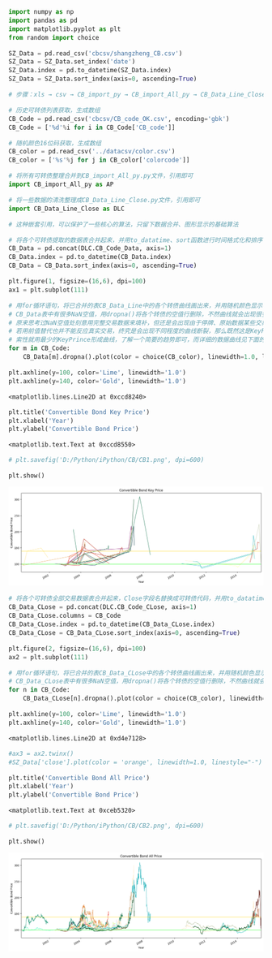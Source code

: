 

```python
import numpy as np
import pandas as pd
import matplotlib.pyplot as plt
from random import choice
```


```python
SZ_Data = pd.read_csv('cbcsv/shangzheng_CB.csv')
SZ_Data = SZ_Data.set_index('date')
SZ_Data.index = pd.to_datetime(SZ_Data.index)
SZ_Data = SZ_Data.sort_index(axis=0, ascending=True)
```


```python
# 步骤：xls → csv → CB_import_py → CB_import_All_py → CB_Data_Line_Close → CB_code_OK.csv → Convertible_Bond
```


```python
# 历史可转债列表获取，生成数组
CB_Code = pd.read_csv('cbcsv/CB_code_OK.csv', encoding='gbk')
CB_Code = ['%d'%i for i in CB_Code['CB_code']]
```


```python
# 随机颜色16位码获取，生成数组
CB_color = pd.read_csv('../datacsv/color.csv')
CB_color = ['%s'%j for j in CB_color['colorcode']]
```


```python
# 将所有可转债整理合并到CB_import_All_py.py文件，引用即可
import CB_import_All_py as AP
```


```python
# 将一些数据的清洗整理成CB_Data_Line_Close.py文件，引用即可
import CB_Data_Line_Close as DLC
```


```python
# 这种嵌套引用，可以保护了一些核心的算法，只留下数据合并、图形显示的基础算法
```


```python
# 将各个可转债提取的数据表合并起来，并用to_datatime、sort函数进行时间格式化和排序
CB_Data = pd.concat(DLC.CB_Code_Data, axis=1)
CB_Data.index = pd.to_datetime(CB_Data.index)
CB_Data = CB_Data.sort_index(axis=0, ascending=True)
```


```python
plt.figure(1, figsize=(16,6), dpi=100)
ax1 = plt.subplot(111)
```


```python
# 用for循环语句，将已合并的表CB_Data_Line中的各个转债曲线画出来，并用随机颜色显示
# CB_Data表中有很多NaN空值，用dropna()将各个转债的空值行删除，不然曲线就会出现很多断裂
# 原来思考过NaN空值处刻意用完整交易数据来填补，但还是会出现由于停牌、原始数据某些交易日缺失等难以弥补的情况，
# 若用前值替代也并不能反应真实交易，终究是会出现不同程度的曲线断裂，那么既然这是KeyPrice的表，
# 索性就用最少的KeyPrince形成曲线，了解一个简要的趋势即可，而详细的数据曲线见下面的ALLPrice曲线图。
for m in CB_Code:
    CB_Data[m].dropna().plot(color = choice(CB_color), linewidth=1.0, linestyle="-")
```


```python
plt.axhline(y=100, color='Lime', linewidth='1.0')
plt.axhline(y=140, color='Gold', linewidth='1.0') 
```




    <matplotlib.lines.Line2D at 0xccd8240>




```python
plt.title('Convertible Bond Key Price')
plt.xlabel('Year') 
plt.ylabel('Convertible Bond Price')
```




    <matplotlib.text.Text at 0xccd8550>




```python
# plt.savefig('D:/Python/iPython/CB/CB1.png', dpi=600)
```


```python
plt.show()
```


![png](output_14_0.png)



```python
# 将各个可转债全部交易数据表合并起来，Close字段名替换成可转债代码，并用to_datatime、sort函数进行时间格式化和排序
CB_Data_CLose = pd.concat(DLC.CB_Code_CLose, axis=1)
CB_Data_CLose.columns = CB_Code
CB_Data_CLose.index = pd.to_datetime(CB_Data_CLose.index)
CB_Data_CLose = CB_Data_CLose.sort_index(axis=0, ascending=True)
```


```python
plt.figure(2, figsize=(16,6), dpi=100)
ax2 = plt.subplot(111)
```


```python
# 用for循环语句，将已合并的表CB_Data_CLose中的各个转债曲线画出来，并用随机颜色显示
# CB_Data_CLose表中有很多NaN空值，用dropna()将各个转债的空值行删除，不然曲线就会出现很多断裂
for n in CB_Code:
    CB_Data_CLose[n].dropna().plot(color = choice(CB_color), linewidth=1.0, linestyle="-")
```


```python
plt.axhline(y=100, color='Lime', linewidth='1.0')
plt.axhline(y=140, color='Gold', linewidth='1.0') 
```




    <matplotlib.lines.Line2D at 0xd4e7128>




```python
#ax3 = ax2.twinx()
#SZ_Data['close'].plot(color = 'orange', linewidth=1.0, linestyle="-")
```


```python
plt.title('Convertible Bond All Price')
plt.xlabel('Year') 
plt.ylabel('Convertible Bond Price')
```




    <matplotlib.text.Text at 0xceb5320>




```python
# plt.savefig('D:/Python/iPython/CB/CB2.png', dpi=600)
```


```python
plt.show()
```


![png](output_22_0.png)

